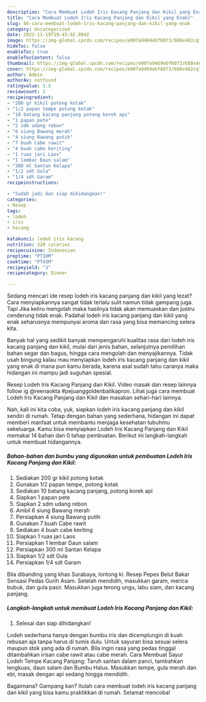 ```yaml
---
description: "Cara Membuat Lodeh Iris Kacang Panjang dan Kikil yang Enak}"
title: "Cara Membuat Lodeh Iris Kacang Panjang dan Kikil yang Enak}"
slug: 66-cara-membuat-lodeh-iris-kacang-panjang-dan-kikil-yang-enak
category: Uncategorized
date: 2022-11-19T19:43:02.894Z
image: https://img-global.cpcdn.com/recipes/e007a9469ebf6073/680x482cq70/lodeh-iris-kacang-panjang-dan-kikil-foto-resep-utama.jpg
hideToc: false
enableToc: true
enableTocContent: false
thumbnail: https://img-global.cpcdn.com/recipes/e007a9469ebf6073/680x482cq70/lodeh-iris-kacang-panjang-dan-kikil-foto-resep-utama.jpg
cover: https://img-global.cpcdn.com/recipes/e007a9469ebf6073/680x482cq70/lodeh-iris-kacang-panjang-dan-kikil-foto-resep-utama.jpg
author: Admin
authorAv: notfound
ratingvalue: 3.5
reviewcount: 3
recipeingredient:
- "200 gr kikil potong kotak"
- "1/2 papan tempe potong kotak"
- "10 batang kacang panjang potong korek api"
- "1 papan pete"
- "2 sdm udang rebon"
- "6 siung Bawang merah"
- "4 siung Bawang putih"
- "7 buah Cabe rawit"
- "4 buah cabe keriting"
- "1 ruas jari Laos"
- "1 lembar Daun salam"
- "300 ml Santan Kelapa"
- "1/2 sdt Gula"
- "1/4 sdt Garam"
recipeinstructions:

- "Sudah jadi dan siap dihidangkan!"
categories:
- Resep
tags:
- lodeh
- iris
- kacang

katakunci: lodeh iris kacang 
nutrition: 220 calories
recipecuisine: Indonesian
preptime: "PT10M"
cooktime: "PT43M"
recipeyield: "3"
recipecategory: Dinner

---
```



Sedang mencari ide resep lodeh iris kacang panjang dan kikil yang lezat? Cara menyiapkannya sangat tidak terlalu sulit namun tidak gampang juga. Tapi Jika keliru mengolah maka hasilnya tidak akan memuaskan dan justru cenderung tidak enak. Padahal lodeh iris kacang panjang dan kikil yang enak seharusnya mempunyai aroma dan rasa yang bisa memancing selera kita.


Banyak hal yang sedikit banyak mempengaruhi kualitas rasa dari lodeh iris kacang panjang dan kikil, mulai dari jenis bahan, selanjutnya pemilihan bahan segar dan bagus, hingga cara mengolah dan menyajikannya. Tidak usah bingung kalau mau menyiapkan lodeh iris kacang panjang dan kikil yang enak di mana pun kamu berada, karena asal sudah tahu caranya maka hidangan ini mampu jadi suguhan spesial.

Resep Lodeh Iris Kacang Panjang dan Kikil. Video masak dan resep lainnya follow ig @reenaokta #pejuanggoldenbatikapron. Lihat juga cara membuat Lodeh Iris Kacang Panjang dan Kikil dan masakan sehari-hari lainnya.


Nah, kali ini kita coba, yuk, siapkan lodeh iris kacang panjang dan kikil sendiri di rumah. Tetap dengan bahan yang sederhana, hidangan ini dapat memberi manfaat untuk membantu menjaga kesehatan tubuhmu sekeluarga. Kamu bisa menyiapkan Lodeh Iris Kacang Panjang dan Kikil memakai 14 bahan dan 0 tahap pembuatan. Berikut ini langkah-langkah untuk membuat hidangannya.

<!--inarticleads1-->

##### Bahan-bahan dan bumbu yang digunakan untuk pembuatan Lodeh Iris Kacang Panjang dan Kikil:

1. Sediakan 200 gr kikil potong kotak
1. Gunakan 1/2 papan tempe, potong kotak
1. Sediakan 10 batang kacang panjang, potong korek api
1. Siapkan 1 papan pete
1. Siapkan 2 sdm udang rebon
1. Ambil 6 siung Bawang merah
1. Persiapkan 4 siung Bawang putih
1. Gunakan 7 buah Cabe rawit
1. Sediakan 4 buah cabe keriting
1. Siapkan 1 ruas jari Laos
1. Persiapkan 1 lembar Daun salam
1. Persiapkan 300 ml Santan Kelapa
1. Siapkan 1/2 sdt Gula
1. Persiapkan 1/4 sdt Garam


Bila dibanding yang khas Surabaya, lontong ki. Resep Pepes Belut Bakar Sensasi Pedas Gurih Asam. Setelah mendidih, masukkan garam, merica bubuk, dan gula pasir. Masukkan juga terong ungu, labu siam, dan kacang panjang. 

<!--inarticleads2-->

##### Langkah-langkah untuk membuat Lodeh Iris Kacang Panjang dan Kikil:


1. Selesai dan siap dihidangkan!

Lodeh sederhana hanya dengan bumbu iris dan dicemplungin di kuah rebusan aja tanpa harus di tumis dulu. Untuk sayuran bisa sesuai selera maupun stok yang ada di rumah. Bila ingin rasa yang pedas tinggal ditambahkan irisan cabe rawit atau cabe merah. Cara Membuat Sayur Lodeh Tempe Kacang Panjang: Taruh santan dalam panci, tambahkan lengkuas, daun salam dan Bumbu Halus. Masukkan tempe, gula merah dan ebi, masak dengan api sedang hingga mendidih. 

Bagaimana? Gampang kan? Itulah cara membuat lodeh iris kacang panjang dan kikil yang bisa kamu praktikkan di rumah. Selamat mencoba!
